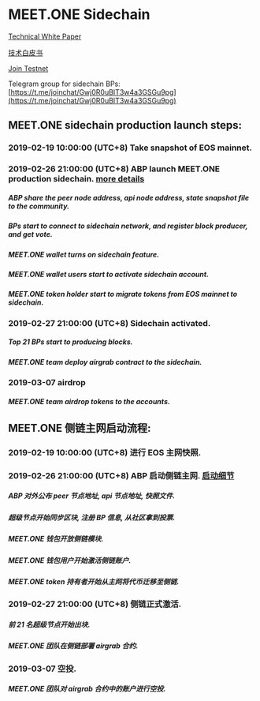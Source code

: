# MEET.ONE Sidechain 

[Technical White Paper](./technical-white-paper-EN.md)

[技术白皮书](./technical-white-paper-CN.md)

[Join Testnet](./testnet.md)

Telegram group for sidechain BPs: [https://t.me/joinchat/Gwj0R0uBIT3w4a3GSGu9pg](https://t.me/joinchat/Gwj0R0uBIT3w4a3GSGu9pg)


## MEET.ONE sidechain production launch steps:
### 2019-02-19 10:00:00 (UTC+8) Take snapshot of EOS mainnet.

### 2019-02-26 21:00:00 (UTC+8) ABP launch MEET.ONE production sidechain. [more details](./abp.md)
##### ABP share the peer node address, api node address, state snapshot file to the community. 
##### BPs start to connect to sidechain network, and register block producer, and get vote.
##### MEET.ONE wallet turns on sidechain feature.
##### MEET.ONE wallet users start to activate sidechain account.
##### MEET.ONE token holder start to migrate tokens from EOS mainnet to sidechain.

### 2019-02-27 21:00:00 (UTC+8) Sidechain activated.
##### Top 21 BPs start to producing blocks.
##### MEET.ONE team deploy airgrab contract to the sidechain.

### 2019-03-07 airdrop
##### MEET.ONE team airdrop tokens to the accounts.





## MEET.ONE 侧链主网启动流程:
### 2019-02-19 10:00:00 (UTC+8) 进行 EOS 主网快照.

### 2019-02-26 21:00:00 (UTC+8) ABP 启动侧链主网. [启动细节](./abp.md)
##### ABP 对外公布 peer 节点地址, api 节点地址, 快照文件. 
##### 超级节点开始同步区块, 注册 BP 信息, 从社区拿到投票.
##### MEET.ONE 钱包开放侧链模块.
##### MEET.ONE 钱包用户开始激活侧链账户.
##### MEET.ONE token 持有者开始从主网将代币迁移至侧链.

### 2019-02-27 21:00:00 (UTC+8) 侧链正式激活.
##### 前 21 名超级节点开始出块.
##### MEET.ONE 团队在侧链部署 airgrab 合约.

### 2019-03-07 空投.
##### MEET.ONE 团队对 airgrab 合约中的账户进行空投.
